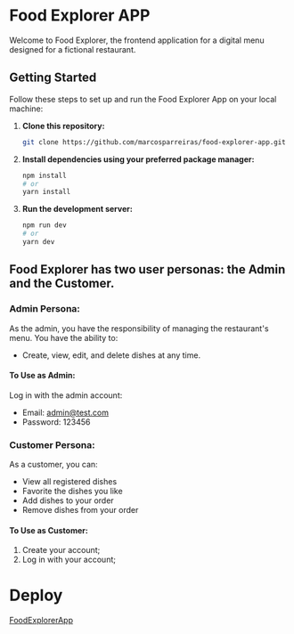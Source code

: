 # Food Explorer APP

Welcome to Food Explorer, the frontend application for a digital menu designed for a fictional restaurant.

## Getting Started

Follow these steps to set up and run the Food Explorer App on your local machine:

1. **Clone this repository:**

    ```bash
    git clone https://github.com/marcosparreiras/food-explorer-app.git
    ```

2. **Install dependencies using your preferred package manager:**

    ```bash
    npm install
    # or
    yarn install
    ```

3. **Run the development server:**

    ```bash
    npm run dev
    # or
    yarn dev
    ```

## Food Explorer has two user personas: the Admin and the Customer.

### Admin Persona:

As the admin, you have the responsibility of managing the restaurant's menu. You have the ability to:

-   Create, view, edit, and delete dishes at any time.

#### To Use as Admin:

Log in with the admin account:

-   Email: admin@test.com
-   Password: 123456

### Customer Persona:

As a customer, you can:

-   View all registered dishes
-   Favorite the dishes you like
-   Add dishes to your order
-   Remove dishes from your order

#### To Use as Customer:

1. Create your account;
2. Log in with your account;

# Deploy

[FoodExplorerApp](https://foodexplorer32.netlify.app/)
